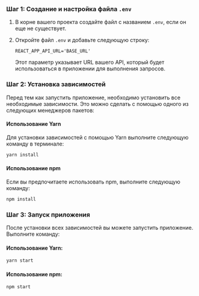 
### Шаг 1: Создание и настройка файла `.env`

1. В корне вашего проекта создайте файл с названием `.env`, если он еще не существует.
2. Откройте файл `.env` и добавьте следующую строку:

   ```env
   REACT_APP_API_URL='BASE_URL'
   ```

   Этот параметр указывает URL вашего API, который будет использоваться в приложении для выполнения запросов.

### Шаг 2: Установка зависимостей

Перед тем как запустить приложение, необходимо установить все необходимые зависимости. Это можно сделать с помощью одного из следующих менеджеров пакетов:

#### Использование Yarn

Для установки зависимостей с помощью Yarn выполните следующую команду в терминале:

```bash
yarn install
```

#### Использование npm

Если вы предпочитаете использовать npm, выполните следующую команду:

```bash
npm install
```

### Шаг 3: Запуск приложения

После установки всех зависимостей вы можете запустить приложение. Выполните команду:

#### Использование Yarn:

```bash
yarn start
```

#### Использование npm:

```bash
npm start
```